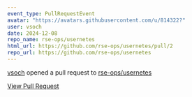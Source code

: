 ```yaml
---
event_type: PullRequestEvent
avatar: "https://avatars.githubusercontent.com/u/814322?"
user: vsoch
date: 2024-12-08
repo_name: rse-ops/usernetes
html_url: https://github.com/rse-ops/usernetes/pull/2
repo_url: https://github.com/rse-ops/usernetes
---
```


<a href='https://github.com/vsoch' target='_blank'>vsoch</a> opened a pull request to <a href='https://github.com/rse-ops/usernetes' target='_blank'>rse-ops/usernetes</a>

<a href='https://github.com/rse-ops/usernetes/pull/2' target='_blank'>View Pull Request</a>